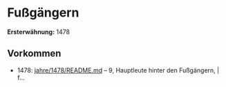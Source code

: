 # Fußgängern

**Ersterwähnung:** 1478

## Vorkommen
- 1478: [jahre/1478/README.md](../jahre/1478/README.md) – 9, Hauptleute hinter den Fußgängern, |
f...
